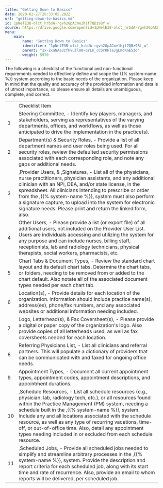 ```yaml
---
title: "Getting Down to Basics"
date: 2020-02-27T20:33:05.282Z
url: "getting-down-to-basics.md"
id: 1pNelE3B-olct_hrbdA-rgvh2GpACme1hjf7QBz9Bf_w
source: https://drive.google.com/open?id=1pNelE3B-olct_hrbdA-rgvh2GpACme1hjf7QBz9Bf_w
menu:
    main:
        name: "Getting Down to Basics"
        identifier: "1pNelE3B-olct_hrbdA-rgvh2GpACme1hjf7QBz9Bf_w"
        parent: "1x-ZxaNAaJzfFvLTlm0-qYLm_cCDrKHlaJgLmcKnE53o"
        weight: 5970
---
```

The following is a checklist of the functional and non-functional requirements needed to effectively define and scope the {{% system-name %}} system according to the basic needs of the organization. Please keep in mind that the quality and accuracy of the provided information and data is of utmost importance, so please ensure all details are unambiguous, complete, and correct.

<table>
  <tr>
    <td></td>
    <td>Checklist Item</td>
  </tr>
  <tr>
    <td>1</td>
    <td>Steering Committee, - Identify key players, managers, and stakeholders, serving as representatives of the varying departments, offices, and workflows, as well as those anticipated to drive the implementation in the practice(s).</td>
  </tr>
  <tr>
    <td>2</td>
    <td>Department(s) & Security Roles, - Provide a list of all department names and user roles being used. For all security roles, review the defaulted security permissions associated with each corresponding role, and note any gaps or additional needs.</td>
  </tr>
  <tr>
    <td>3</td>
    <td>,Provider Users, & ,Signatures, - List all of the physicians, nurse practitioners, physician assistants, and any additional clinician with an NPI, DEA, and/or state license, in the spreadsheet. All clinicians intending to prescribe or order from the ,{{% system-name %}}, system must also perform a signature capture, to upload into the system for electronic signature needs. Please print and return the linked form, also.</td>
  </tr>
  <tr>
    <td>4</td>
    <td>Other Users, - Please provide a list (or export file) of all additional users, not included on the Provider User List. Users are individuals accessing and utilizing the system for any purpose and can include nurses, billing staff, receptionists, lab and radiology technicians, physical therapists, social workers, pharmacists, etc.</td>
  </tr>
  <tr>
    <td>5</td>
    <td>Chart Tabs & Document Types, - Review the standard chart layout and its default chart tabs. Determine the chart tabs, or folders, needing to be removed from or added to the chart default. Also notate all of the associated document types needed per each chart tab.</td>
  </tr>
  <tr>
    <td>6</td>
    <td>Location(s), - Provide details for each location of the organization. Information should include practice name(s), address(es), phone/fax numbers, and any associated websites or additional information needing included.</td>
  </tr>
  <tr>
    <td>7</td>
    <td>Logo, Letterhead(s), & Fax Coversheet(s), - Please provide a digital or paper copy of the organization's logo. Also provide copies of all letterheads used, as well as fax coversheets needed for each location.</td>
  </tr>
  <tr>
    <td>8</td>
    <td>Referring Physicians List, - List all clinicians and referral partners. This will populate a dictionary of providers that can be communicated with and faxed for ongoing office needs.</td>
  </tr>
  <tr>
    <td>9</td>
    <td>Appointment Types, - Document all current appointment types, appointment codes, appointment descriptions, and appointment durations.</td>
  </tr>
  <tr>
    <td>10</td>
    <td>,Schedule Resources, - List all schedule resources (e.g., physician, lab, radiology tech, etc.), or all resources found within the Practice Management (PM) system, needing a schedule built in the ,{{% system-name %}}, system. Include any and all locations associated with the schedule resource, as well as any type of recurring vacations, time-off, or out-of-office time. Also, detail any appointment types needing included in or excluded from each schedule resource.</td>
  </tr>
  <tr>
    <td>11</td>
    <td>,Scheduled Jobs, - Provide all scheduled jobs needed to simplify and streamline arbitrary processes in the ,{{% system-name %}}, system. Provide the description and report criteria for each scheduled job, along with its start time and rate of recurrence. Also, provide an email to whom reports will be delivered, per scheduled job.</td>
  </tr>
</table>



